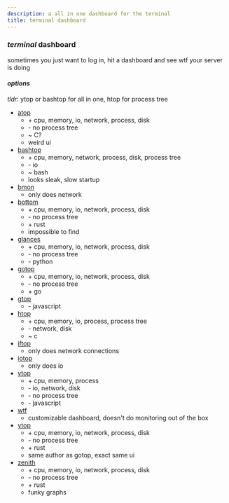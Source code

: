 ```yaml
---
description: a all in one dashboard for the terminal
title: terminal dashboard
---
```


### _terminal_ dashboard

sometimes you just want to log in, hit a dashboard and see wtf your server is doing

#### _options_

_tldr_: ytop or bashtop for all in one, htop for process tree

- [atop][atop]
  - \+ cpu, memory, io, network, process, disk
  - \- no process tree
  - ~ C?
  - weird ui
- [bashtop][bashtop]
  - \+ cpu, memory, network, process, disk, process tree
  - \- io
  - ~ bash
  - looks sleak, slow startup
- [bmon][bmon]
  - only does network
- [bottom][bottom]
  - \+ cpu, memory, io, network, process, disk
  - \- no process tree
  - \+ rust
  - impossible to find
- [glances][glances]
  - \+ cpu, memory, io, network, process, disk
  - \- no process tree
  - \- python
- [gotop][gotop]
  - \+ cpu, memory, io, network, process, disk
  - \- no process tree
  - \+ go
- [gtop][gtop]
  - \- javascript
- [htop][htop]
  - \+ cpu, memory, io, process, process tree
  - \- network, disk
  - \~ c
- [iftop][iftop]
  - only does network connections
- [iotop][iotop]
  - only does io
- [vtop][vtop]
  - \+ cpu, memory, process
  - \- io, network, disk
  - \- no process tree
  - \- javascript
- [wtf][wtf]
  - customizable dashboard, doesn't do monitoring out of the box
- [ytop][ytop]
  - \+ cpu, memory, io, network, process, disk
  - \- no process tree
  - \+ rust
  - same author as gotop, exact same ui
- [zenith][zenith]
  - \+ cpu, memory, io, network, process, disk
  - \- no process tree
  - \+ rust
  - funky graphs

[atop]: https://www.atoptool.nl/
[bashtop]: https://github.com/aristocratos/bashtop
[bmon]: https://github.com/tgraf/bmon
[bottom]: https://github.com/ClementTsang/bottom
[glances]: https://github.com/nicolargo/glances
[gotop]: https://github.com/xxxserxxx/gotop
[gtop]: https://github.com/aksakalli/gtop
[htop]: https://github.com/hishamhm/htop
[iftop]: http://www.ex-parrot.com/pdw/iftop/
[iotop]: https://github.com/analogue/iotop
[vtop]: https://github.com/MrRio/vtop
[wtf]: https://github.com/wtfutil/wtf
[ytop]: https://github.com/cjbassi/ytop
[zenith]: https://github.com/bvaisvil/zenith
